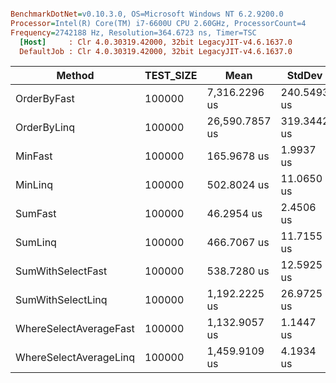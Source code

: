 ``` ini

BenchmarkDotNet=v0.10.3.0, OS=Microsoft Windows NT 6.2.9200.0
Processor=Intel(R) Core(TM) i7-6600U CPU 2.60GHz, ProcessorCount=4
Frequency=2742188 Hz, Resolution=364.6723 ns, Timer=TSC
  [Host]     : Clr 4.0.30319.42000, 32bit LegacyJIT-v4.6.1637.0
  DefaultJob : Clr 4.0.30319.42000, 32bit LegacyJIT-v4.6.1637.0


```
 |                 Method | TEST_SIZE |           Mean |      StdDev |         Median | Allocated |
 |----------------------- |---------- |--------------- |------------ |--------------- |---------- |
 |            OrderByFast |    100000 |  7,316.2296 us | 240.5493 us |  7,322.0955 us | 802.08 kB |
 |            OrderByLinq |    100000 | 26,590.7857 us | 319.3442 us | 26,548.6007 us |    1.2 MB |
 |                MinFast |    100000 |    165.9678 us |   1.9937 us |    166.8185 us |       0 B |
 |                MinLinq |    100000 |    502.8024 us |  11.0650 us |    498.1669 us |      32 B |
 |                SumFast |    100000 |     46.2954 us |   2.4506 us |     45.8065 us |       0 B |
 |                SumLinq |    100000 |    466.7067 us |  11.7155 us |    473.1926 us |      32 B |
 |      SumWithSelectFast |    100000 |    538.7280 us |  12.5925 us |    530.0984 us |       0 B |
 |      SumWithSelectLinq |    100000 |  1,192.2225 us |  26.9725 us |  1,177.0654 us |      64 B |
 | WhereSelectAverageFast |    100000 |  1,132.9057 us |   1.1447 us |  1,132.8004 us |       0 B |
 | WhereSelectAverageLinq |    100000 |  1,459.9109 us |   4.1934 us |  1,459.5469 us |      96 B |
